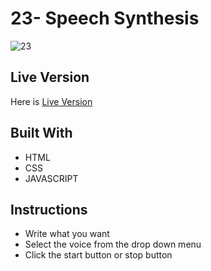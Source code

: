 # 23- Speech Synthesis
![23](https://user-images.githubusercontent.com/73752127/103709844-8d6f5480-4fc4-11eb-8dde-c9367322bf17.PNG)


## Live Version
Here is [Live Version](https://cerensolpan.github.io/JS30_C/23_Speech%20Synthesis/)

## Built With
 - HTML 
 - CSS
 - JAVASCRIPT

## Instructions 
 - Write what you want
 - Select the voice from the drop down menu
 - Click the start button or stop button